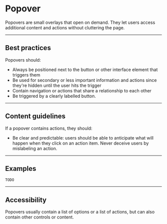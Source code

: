 # Popover

Popovers are small overlays that open on demand. They let users access additional content and actions without 
cluttering the page.

---

## Best practices

Popovers should:

- Always be positioned next to the button or other interface element that triggers them
- Be used for secondary or less important information and actions since they're hidden until the user hits the trigger
- Contain navigation or actions that share a relationship to each other
- Be triggered by a clearly labelled button.

---

## Content guidelines

If a popover contains actions, they should:

- Be clear and predictable: users should be able to anticipate what will happen when they click on an action item.
  Never deceive users by mislabeling an action.

---

## Examples

```vue
TODO
```

---

## Accessibility

Popovers usually contain a list of options or a list of actions, but can also contain other controls or content.

